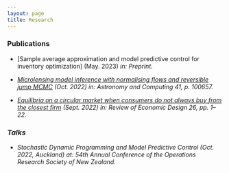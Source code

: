 ```yaml
---
layout: page
title: Research
---
```


### Publications

* [Sample average approximation and model predictive control for inventory optimization] (May. 2023) <i>in: Preprint<i>.

* [Microlensing model inference with normalising flows and reversible jump MCMC](https://doi.org/10.1016/j.ascom.2022.100657) (Oct. 2022) <i>in: Astronomy and Computing<i> 41, p. 100657.

* [Equilibria on a circular market when consumers do not always buy from the closest firm](https://doi.org/10.1007/s10058-022-00290-x) (Sept. 2022) <i>in: Review of Economic Design<i> 26, pp. 1–22.

### Talks

* Stochastic Dynamic Programming and Model Predictive Control (Oct. 2022, Auckland) <i>at: 54th Annual Conference of the Operations Research Society of New Zealand<i>.
